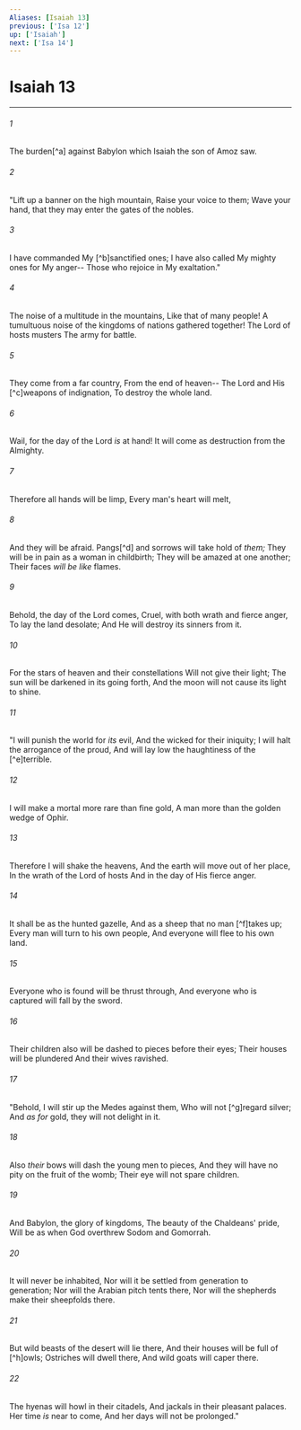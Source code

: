 ```yaml
---
Aliases: [Isaiah 13]
previous: ['Isa 12']
up: ['Isaiah']
next: ['Isa 14']
---
```

# Isaiah 13

***


###### 1 
The burden[^a] against Babylon which Isaiah the son of Amoz saw. 

###### 2 
"Lift up a banner on the high mountain, Raise your voice to them; Wave your hand, that they may enter the gates of the nobles. 

###### 3 
I have commanded My [^b]sanctified ones; I have also called My mighty ones for My anger-- Those who rejoice in My exaltation." 

###### 4 
The noise of a multitude in the mountains, Like that of many people! A tumultuous noise of the kingdoms of nations gathered together! The Lord of hosts musters The army for battle. 

###### 5 
They come from a far country, From the end of heaven-- The Lord and His [^c]weapons of indignation, To destroy the whole land. 

###### 6 
Wail, for the day of the Lord _is_ at hand! It will come as destruction from the Almighty. 

###### 7 
Therefore all hands will be limp, Every man's heart will melt, 

###### 8 
And they will be afraid. Pangs[^d] and sorrows will take hold of _them;_ They will be in pain as a woman in childbirth; They will be amazed at one another; Their faces _will be like_ flames. 

###### 9 
Behold, the day of the Lord comes, Cruel, with both wrath and fierce anger, To lay the land desolate; And He will destroy its sinners from it. 

###### 10 
For the stars of heaven and their constellations Will not give their light; The sun will be darkened in its going forth, And the moon will not cause its light to shine. 

###### 11 
"I will punish the world for _its_ evil, And the wicked for their iniquity; I will halt the arrogance of the proud, And will lay low the haughtiness of the [^e]terrible. 

###### 12 
I will make a mortal more rare than fine gold, A man more than the golden wedge of Ophir. 

###### 13 
Therefore I will shake the heavens, And the earth will move out of her place, In the wrath of the Lord of hosts And in the day of His fierce anger. 

###### 14 
It shall be as the hunted gazelle, And as a sheep that no man [^f]takes up; Every man will turn to his own people, And everyone will flee to his own land. 

###### 15 
Everyone who is found will be thrust through, And everyone who is captured will fall by the sword. 

###### 16 
Their children also will be dashed to pieces before their eyes; Their houses will be plundered And their wives ravished. 

###### 17 
"Behold, I will stir up the Medes against them, Who will not [^g]regard silver; And _as for_ gold, they will not delight in it. 

###### 18 
Also _their_ bows will dash the young men to pieces, And they will have no pity on the fruit of the womb; Their eye will not spare children. 

###### 19 
And Babylon, the glory of kingdoms, The beauty of the Chaldeans' pride, Will be as when God overthrew Sodom and Gomorrah. 

###### 20 
It will never be inhabited, Nor will it be settled from generation to generation; Nor will the Arabian pitch tents there, Nor will the shepherds make their sheepfolds there. 

###### 21 
But wild beasts of the desert will lie there, And their houses will be full of [^h]owls; Ostriches will dwell there, And wild goats will caper there. 

###### 22 
The hyenas will howl in their citadels, And jackals in their pleasant palaces. Her time _is_ near to come, And her days will not be prolonged."
